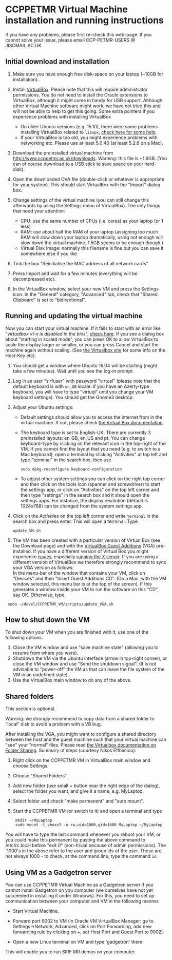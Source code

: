 # CCPPETMR Virtual Machine installation and running instructions

If you have any problems, please first re-check this web-page. If you cannot solve your issue, please email CCP-PETMR-USERS @ JISCMAIL.AC.UK


## Initial download and installation

1. Make sure you have enough free disk-space on your laptop (~10GB for installation).

2. Install [VirtualBox](https://www.virtualbox.org). Please note that this will require administrator permissions. 
You do not need to install the Oracle extensions to VirtualBox, although it might come in handy for USB support. 
Although other Virtual Machine software might work, we have not tried this and will not be able to help to get this going.
  Some extra pointers if you experience problems with installing VirtualBox
    - On older Ubuntu versions (e.g. 15.10), there were some problems installing VirtualBox related to `libvpx`, [check here for some help](https://forums.virtualbox.org/viewtopic.php?f=7&t=74050).
    - If your VirtualBox is too old, you might experience problems with networking etc. Please use at least 5.0.40 (at least 5.2.6 on a Mac).

3. Download the preinstalled virtual machine from http://www.ccppetmr.ac.uk/downloads.
Warning: this file is ~1.6GB. (You can of course download to a USB stick to save space on your hard-disk).

4. Open the downloaded OVA file (double-click or whatever is appropriate for your system). This should start VirtualBox with the "Import" dialog box.

5. Change settings of the virtual machine (you can still change this afterwards by using the Settings menu of VirtualBox). The only things that need your attention:
	- CPU: use the same number of CPUs (i.e. cores) as your laptop (or 1 less)
	- RAM: use about half the RAM of your laptop (assigning too much RAM will slow down your laptop dramatically, using not enough will slow down the virtual machine. 1.5GB seems to be enough though.)
	- Virtual Disk Image: normally this filename is fine but you can save it somewhere else if you like

6. Tick the box "Reinitialise the MAC address of all network cards"

7. Press Import and wait for a few minutes (everything will be decompressed etc).

8. In the VirtualBox window, select your new VM and press the Settings icon. In the "General" category, "Advanced" tab, check that "Shared Clipboard" is set to "bidirectional".

## Running and updating the virtual machine

Now you can start your virtual machine. If it fails to start with an error like "*virtualbox vt-x is disabled in the bios*", [check here](http://www.howtogeek.com/213795/how-to-enable-intel-vt-x-in-your-computers-bios-or-uefi-firmware/).
If you see a dialog box about "starting in scaled mode", you can press OK to allow VirtualBox to scale the display larger or smaller, or you can press Cancel and start the machine again without scaling. (See [the Virtualbox site](https://www.virtualbox.org/manual/) for some info on the Host-Key etc).

1. You should get a window where Ubuntu 16.04 will be starting (might take a few minutes). Wait until you see the log-in prompt.

2. Log in as user "sirfuser" with password "virtual" (please note that the default keyboard is with `en_GB` locale: if you have an Azerty-type keyboard, you will have to type "virtuql" until you change your VM keyboard settings). You should get the Gnome3 desktop.

3. Adjust your Ubuntu settings:
    - Default settings should allow you to access the internet from in the virtual machine.
      If not, please check [the Virtual Box documentation](http://www.virtualbox.org/manual/ch03.html#settings-network).
    - The keyboard type is set to English-UK. There are currently 3 preinstalled layouts: en_GB, en_US and pt.
      You can change keyboard-type by clicking on the relevant icon in the top-right of the VM.
      If you cannot find the layout that you need (e.g. to switch to a Mac keyboard), open a terminal by clicking "Activities" at top left and type "terminal" in the search box, then use

      ```
      sudo dpkg-reconfigure keyboard-configuration
      ```

    - To adjust other system settings you can click on the right top corner and then click on the tools icon (spanner and screwdriver) to start the settings app, or click on "Activities" on the top left corner and then type "settings" in the search box and it should open the settings apps. For instance, the display resolution (default is 1024x768) can be changed from the system settings app.

4. Click on the *Activities* on the top left corner and write `terminal` in the search box and press enter. This will open a terminal. Type
   ```
   update_VM.sh
   ```
5. The VM has been created with a particular version of Virtual Box (see the Download page) and with the [VirtualBox Guest Additions](https://www.virtualbox.org/manual/ch04.html) (VGA) pre-installed. If you have a different version of Virtual Box you might experience [issues](https://github.com/CCPPETMR/CCPPETMR_VM/issues/9), especially [running the X server](https://github.com/CCPPETMR/CCPPETMR_VM/issues/60#issuecomment-367611385). If you are using a different version of VirtualBox we therefore strongly recommend to sync your VGA version as follows:\
In the menu-bar of the window that contains your VM, click on "Devices" and then "Insert Guest Additions CD". (On a Mac, with the VM window selected, this menu bar is at the top of the screen). If this generates a window inside your VM to run the software on this "CD", say OK. Otherwise, type

  ```
   sudo ~/devel/CCPPETMR_VM/scripts/update_VGA.sh
  ```



## How to shut down the VM

To shut down your VM when you are finished with it, use one of the following options. 

1. Close the VM window and use "save machine state" (allowing you to resume from where you were).
2. Shutdown the VM via the Ubuntu interface (arrow in top-right corner), or close the VM window
and use "Send the shutdown signal". 
(It is not advisable to "power-off" the VM as that can leave the file system of the VM in an undefined state).
3. Use the VirtualBox main window to do any of the above.

## Shared folders
 
This section is optional.
 
Warning: we strongly recommend to copy data from a shared folder to “local” disk to avoid a problem with a VB bug.
 
After installing the VGA, you might want to configure a shared directory between the host and the guest machine such that your virtual machine can "see" your "normal" files. Please read [the Virtualbox documentation on Folder Sharing](http://www.virtualbox.org/manual/ch04.html#sharedfolders). 
Summary of steps (courtesy Nikos Efthimiou):
 
 1. Right click on the CCPPETMR VM in VirtualBox main window and choose Settings.
 2. Choose "Shared Folders".
 3. Add new folder (use small + button near the right edge of the dialog), select the folder you want, and give it a name, e.g. MyLaptop.
 4. Select folder and check "make permanent" and "auto mount".
 5. Start the CCPPETMR VM (or switch to it) and open a terminal and type
 
         mkdir ~/MyLaptop
         sudo mount -t vboxsf -o rw,uid=1000,gid=1000 MyLaptop ~/MyLaptop
 
 You will have to type the last command whenever you reboot your VM, or you could make this permanent by pasting the above command to /etc/rc.local before "exit 0" (non-trivial because of admin permissions). The '1000's in the above refer to the user and group ids of the user. These are not always 1000 - to check, at the command line, type the command `id`.

## Using VM as a Gadgetron server

You can use CCPPETMR Virtual Machine as a Gadgetron server if you cannot install Gadgetron on you computer (we ourselves have not yet succeeded in installing it under Windows). For this, you need to set up communication between your computer and VM in the following manner.

* Start Virtual Machine.

* Forward port 9002 to VM (in Oracle VM VirtualBox Manager: go to Settings->Network, Advanced, click on Port Forwarding, add new forwarding rule by clicking on +, set Host Port and Guest Port to 9002).

* Open a new Linux terminal on VM and type 'gadgetron' there.

This will enable you to run SIRF MR demos on your computer.

